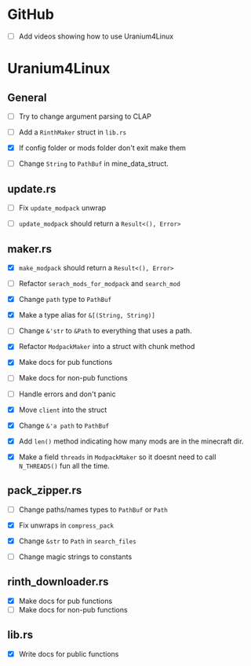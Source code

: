# GitHub
- [ ] Add videos showing how to use Uranium4Linux

# Uranium4Linux


## General
- [ ] Try to change argument parsing to CLAP
- [ ] Add a `RinthMaker` struct in `lib.rs`
- [x] If config folder or mods folder don't exit make them
- [ ] Change `String` to `PathBuf` in mine_data_struct.


## update.rs
- [ ] Fix `update_modpack` unwrap
- [ ] `update_modpack` should return a `Result<(), Error>`



## maker.rs
- [x] `make_modpack` should return a `Result<(), Error>`
- [ ] Refactor `serach_mods_for_modpack` and `search_mod`
- [x] Change `path` type to `PathBuf`
- [x] Make a type alias for `&[(String, String)]`
- [ ] Change `&'str` to `&Path` to everything that uses a path.
- [x] Refactor `ModpackMaker` into a struct with chunk method
- [x] Make docs for pub functions
- [ ] Make docs for non-pub functions
- [ ] Handle errors and don't panic
- [x] Move `client` into the struct
- [x] Change `&'a path`  to `PathBuf`
- [x] Add `len()` method indicating how many mods are in the minecraft dir.
- [x] Make a field `threads`  in `ModpackMaker` so it doesnt need to call `N_THREADS()` fun all the time.



## pack_zipper.rs
- [ ] Change paths/names types to `PathBuf` or `Path`
- [x] Fix unwraps in `compress_pack`
- [x] Change `&str` to `Path`  in `search_files`
- [ ] Change magic strings to constants


## rinth_downloader.rs
- [x] Make docs for pub functions
- [ ] Make docs for non-pub functions

## lib.rs
- [x] Write docs for public functions
